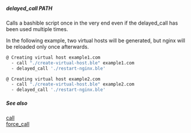##### delayed_call PATH

Calls a bashible script once in the very end even if the delayed_call has been used multiple times.

In the following example, two virtual hosts will be generated, 
but nginx will be reloaded only once afterwards.

```bash
@ Creating virtual host example1.com
  - call "./create-virtual-host.ble" example1.com
  - delayed_call './restart-nginx.ble'

@ Creating virtual host example2.com
  - call "./create-virtual-host.ble" example2.com
  - delayed_call './restart-nginx.ble'
```

##### See also

[call](call.md)  
[force_call](force_call.md)  
